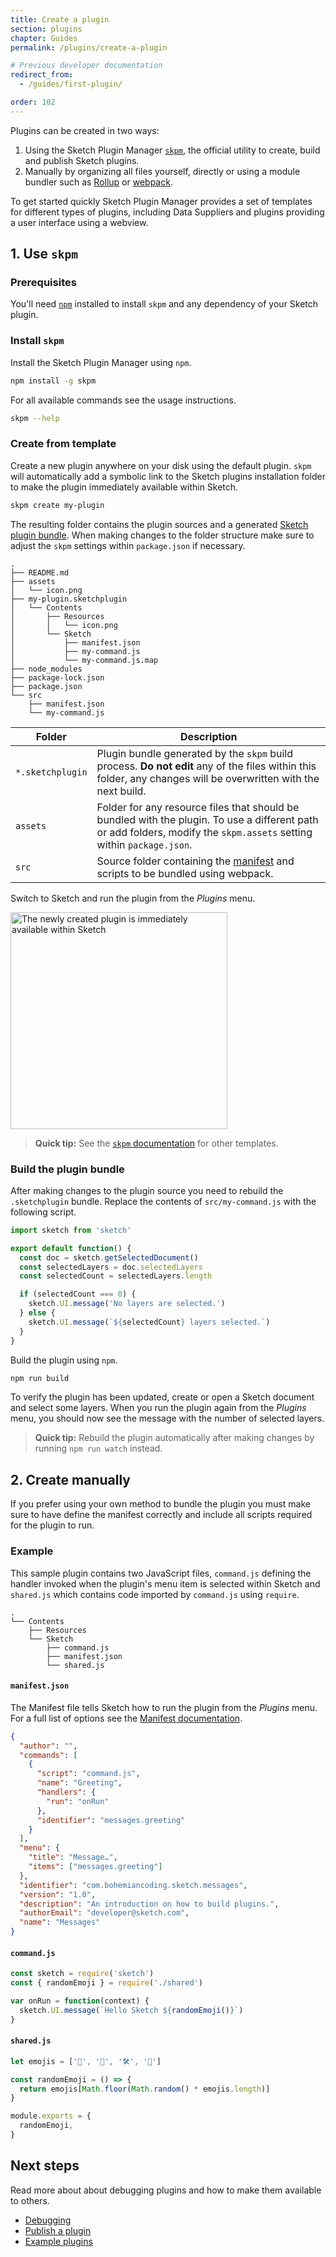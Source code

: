 ```yaml
---
title: Create a plugin
section: plugins
chapter: Guides
permalink: /plugins/create-a-plugin

# Previous developer documentation
redirect_from:
  - /guides/first-plugin/

order: 102
---
```


Plugins can be created in two ways:

1. Using the Sketch Plugin Manager [`skpm`](https://github.com/skpm/skpm), the official utility to create, build and publish Sketch plugins.
2. Manually by organizing all files yourself, directly or using a module bundler such as [Rollup](https://rollupjs.org) or [webpack](https://webpack.js.org).

To get started quickly Sketch Plugin Manager provides a set of templates for different types of plugins, including Data Suppliers and plugins providing a user interface using a webview.

## 1. Use `skpm`

### Prerequisites

You'll need [`npm`](https://www.npmjs.com/get-npm) installed to install `skpm` and any dependency of your Sketch plugin.

### Install `skpm`

Install the Sketch Plugin Manager using `npm`.

```bash
npm install -g skpm
```

For all available commands see the usage instructions.

```bash
skpm --help
```

### Create from template

Create a new plugin anywhere on your disk using the default plugin. `skpm` will automatically add a symbolic link to the Sketch plugins installation folder to make the plugin immediately available within Sketch.

```bash
skpm create my-plugin
```

The resulting folder contains the plugin sources and a generated [Sketch plugin bundle](/plugins/plugin-bundle). When making changes to the folder structure make sure to adjust the `skpm` settings within `package.json` if necessary.

```log
.
├── README.md
├── assets
│   └── icon.png
├── my-plugin.sketchplugin
│   └── Contents
│       ├── Resources
│       │   └── icon.png
│       └── Sketch
│           ├── manifest.json
│           ├── my-command.js
│           └── my-command.js.map
├── node_modules
├── package-lock.json
├── package.json
└── src
    ├── manifest.json
    └── my-command.js
```

| Folder           | Description                                                                                                                                                           |
| ---------------- | --------------------------------------------------------------------------------------------------------------------------------------------------------------------- |
| `*.sketchplugin` | Plugin bundle generated by the `skpm` build process. **Do not edit** any of the files within this folder, any changes will be overwritten with the next build.        |
| `assets`         | Folder for any resource files that should be bundled with the plugin. To use a different path or add folders, modify the `skpm.assets` setting within `package.json`. |
| `src`            | Source folder containing the [manifest](/plugins/plugin-manifest) and scripts to be bundled using webpack.                                                            |

Switch to Sketch and run the plugin from the _Plugins_ menu.

<img src="/images/developer/plugin-created-with-skpm.png"
     alt="The newly created plugin is immediately available within Sketch"
     width="347" />

> **Quick tip:** See the [`skpm` documentation](https://github.com/skpm/skpm) for other templates.

### Build the plugin bundle

After making changes to the plugin source you need to rebuild the `.sketchplugin` bundle. Replace the contents of `src/my-command.js` with the following script.

```js
import sketch from 'sketch'

export default function() {
  const doc = sketch.getSelectedDocument()
  const selectedLayers = doc.selectedLayers
  const selectedCount = selectedLayers.length

  if (selectedCount === 0) {
    sketch.UI.message('No layers are selected.')
  } else {
    sketch.UI.message(`${selectedCount} layers selected.`)
  }
}
```

Build the plugin using `npm`.

```sh
npm run build
```

To verify the plugin has been updated, create or open a Sketch document and select some layers. When you run the plugin again from the _Plugins_ menu, you should now see the message with the number of selected layers.

> **Quick tip:** Rebuild the plugin automatically after making changes by running `npm run watch` instead.

## 2. Create manually

If you prefer using your own method to bundle the plugin you must make sure to have define the manifest correctly and include all scripts required for the plugin to run.

### Example

This sample plugin contains two JavaScript files, `command.js` defining the handler invoked when the plugin's menu item is selected within Sketch and `shared.js` which contains code imported by `command.js` using `require`.

```log
.
└── Contents
    ├── Resources
    └── Sketch
        ├── command.js
        ├── manifest.json
        └── shared.js
```

#### `manifest.json`

The Manifest file tells Sketch how to run the plugin from the _Plugins_ menu. For a full list of options see the [Manifest documentation](/plugins/plugin-manifest).

```json
{
  "author": "",
  "commands": [
    {
      "script": "command.js",
      "name": "Greeting",
      "handlers": {
        "run": "onRun"
      },
      "identifier": "messages.greeting"
    }
  ],
  "menu": {
    "title": "Message…",
    "items": ["messages.greeting"]
  },
  "identifier": "com.bohemiancoding.sketch.messages",
  "version": "1.0",
  "description": "An introduction on how to build plugins.",
  "authorEmail": "developer@sketch.com",
  "name": "Messages"
}
```

#### `command.js`

```js
const sketch = require('sketch')
const { randomEmoji } = require('./shared')

var onRun = function(context) {
  sketch.UI.message(`Hello Sketch ${randomEmoji()}`)
}
```

#### `shared.js`

```js
let emojis = ['👋', '💎', '🛠', '🎉']

const randomEmoji = () => {
  return emojis[Math.floor(Math.random() * emojis.length)]
}

module.exports = {
  randomEmoji,
}
```

## Next steps

Read more about about debugging plugins and how to make them available to others.

- [Debugging](/plugins/debugging)
- [Publish a plugin](/plugins/publish-a-plugin)
- [Example plugins](https://github.com/BohemianCoding/SketchAPI/tree/develop/examples)

